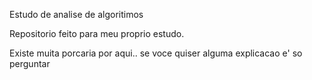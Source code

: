 

Estudo de analise de algoritimos

Repositorio feito para meu proprio estudo.

Existe muita porcaria por aqui.. se voce quiser alguma explicacao e' so perguntar 


